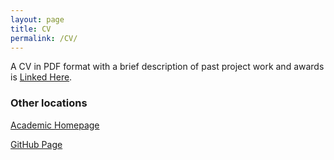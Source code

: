```yaml
---
layout: page
title: CV
permalink: /CV/
---
```


A CV in PDF format with a brief description of past project work and awards is [Linked Here]({{site.baseurl}}/assets/docs/resume/CV_ishank_juneja.pdf).

### Other locations
[Academic Homepage](http://home.iitb.ac.in/~ishankjuneja/)

[GitHub Page](https://github.com/ishank-juneja)






